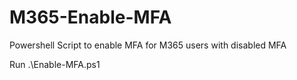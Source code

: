 # M365-Enable-MFA
Powershell Script to enable MFA for M365 users with disabled MFA 

Run .\Enable-MFA.ps1


